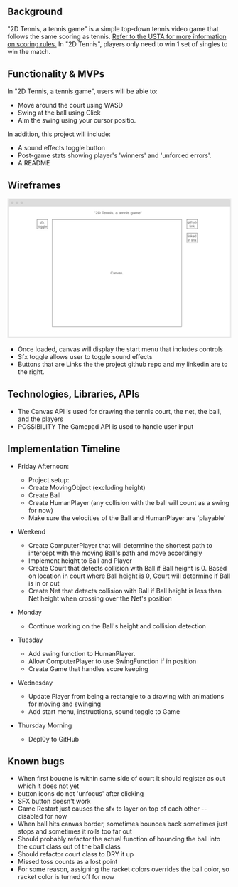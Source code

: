 ## Background

"2D Tennis, a tennis game" is a simple top-down tennis video game that follows the same scoring as tennis. [Refer to the USTA for more information on scoring rules.](https://www.usta.com/en/home/improve/tips-and-instruction/national/tennis-scoring-rules.html) In "2D Tennis", players only need to win 1 set of singles to win the match. 

## Functionality & MVPs

In "2D Tennis, a tennis game", users will be able to:

- Move around the court using WASD
- Swing at the ball using Click
- Aim the swing using your cursor positio.

In addition, this project will include:

- A sound effects toggle button
- Post-game stats showing player's 'winners' and 'unforced errors'.
- A README

## Wireframes

![wireframe](./wireframe.png)

- Once loaded, canvas will display the start menu that includes controls
- Sfx toggle allows user to toggle sound effects
- Buttons that are Links the the project github repo and my linkedin are to the right.

## Technologies, Libraries, APIs

- The Canvas API is used for drawing the tennis court, the net, the ball, and the players
- POSSIBILITY The Gamepad API is used to handle user input

## Implementation Timeline

- Friday Afternoon:  
    - Project setup:
    - Create MovingObject (excluding height)
    - Create Ball
    - Create HumanPlayer (any collision with the ball will count as a swing for now)
    - Make sure the velocities of the Ball and HumanPlayer are 'playable'
- Weekend
    - Create ComputerPlayer that will determine the shortest path to intercept with the moving Ball's path and move accordingly
    - Implement height to Ball and Player
    - Create Court that detects collision with Ball if Ball height is 0. Based on location in court where Ball height is 0, Court will determine if Ball is in or out
    - Create Net that detects collision with Ball if Ball height is less than Net height when crossing over the Net's position
- Monday

    - Continue working on the Ball's height and collision detection
- Tuesday
    - Add swing function to HumanPlayer.
    - Allow ComputerPlayer to use SwingFunction if in position
    - Create Game that handles score keeping
- Wednesday

    - Update Player from being a rectangle to a drawing with animations for moving and swinging
    - Add start menu, instructions, sound toggle to Game
- Thursday Morning
    - Depl0y to GitHub


## Known bugs
- When first boucne is within same side of court it should register as out which it does not yet
- button icons do not 'unfocus' after clicking
- SFX button doesn't work
- Game Restart just causes the sfx to layer on top of each other -- disabled for now
- When ball hits canvas border, sometimes bounces back sometimes just stops and sometimes it rolls too far out
- Should probably refactor the actual function of bouncing the ball into the court class out of the ball class
- Should refactor court class to DRY it up 
- Missed toss counts as a lost point
- For some reason, assigning the racket colors overrides the ball color, so racket color is turned off for now
